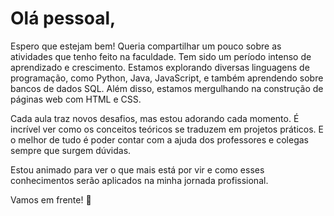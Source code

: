 # Olá pessoal,

Espero que estejam bem! Queria compartilhar um pouco sobre as atividades que tenho feito na faculdade. Tem sido um período intenso de aprendizado e crescimento. Estamos explorando diversas linguagens de programação, como Python, Java, JavaScript, e também aprendendo sobre bancos de dados SQL. Além disso, estamos mergulhando na construção de páginas web com HTML e CSS.

Cada aula traz novos desafios, mas estou adorando cada momento. É incrível ver como os conceitos teóricos se traduzem em projetos práticos. E o melhor de tudo é poder contar com a ajuda dos professores e colegas sempre que surgem dúvidas.

Estou animado para ver o que mais está por vir e como esses conhecimentos serão aplicados na minha jornada profissional.

Vamos em frente! 🚀
